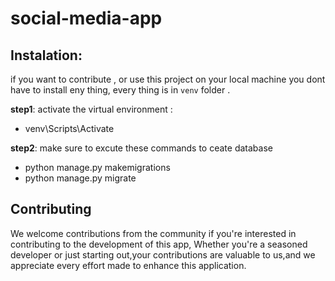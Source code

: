 # social-media-app

## Instalation: 
if you want to contribute , or use this project on your local machine you dont have to install eny thing,
every thing is in `venv` folder .

**step1**: activate the virtual environment :
  -  venv\Scripts\Activate

**step2**: make sure to excute these commands to ceate database 
  - python manage.py makemigrations
  - python manage.py migrate



## Contributing

 We welcome contributions from the community if you're interested in contributing to the development of this app,
Whether you're a seasoned developer or just starting out,your contributions are valuable to us,and we appreciate every effort made to enhance this application.
